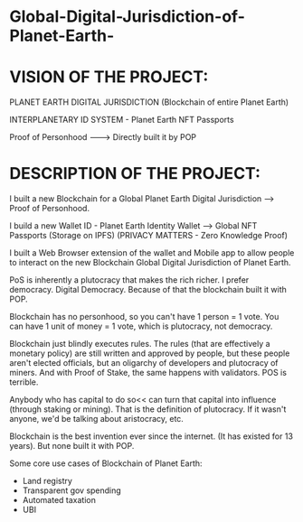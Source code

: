 # Global-Digital-Jurisdiction-of-Planet-Earth-


# VISION OF THE PROJECT:

PLANET EARTH DIGITAL JURISDICTION (Blockchain of entire Planet Earth)


INTERPLANETARY ID SYSTEM  - Planet Earth NFT Passports

Proof of Personhood ---> Directly built it by POP


# DESCRIPTION OF THE PROJECT:


I built a new Blockchain for a Global Planet Earth Digital Jurisdiction --> Proof of Personhood.

I build a new Wallet ID -  Planet Earth Identity Wallet —> Global NFT Passports (Storage on IPFS) (PRIVACY MATTERS - Zero Knowledge Proof)

I built a Web Browser extension of the wallet and Mobile app to allow people to interact on the new Blockchain Global Digital Jurisdiction of Planet Earth.

PoS is inherently a plutocracy that makes the rich richer. I prefer democracy. Digital Democracy. Because of that the blockchain built it with POP.

Blockchain has no personhood, so you can't have 1 person = 1 vote. You can have 1 unit of money = 1 vote, which is plutocracy, not democracy.

Blockchain just blindly executes rules. The rules (that are effectively a monetary policy) are still written and approved by people, but these people aren't elected officials, but an oligarchy of developers and plutocracy of miners. And with Proof of Stake, the same happens with validators. POS is terrible. 

Anybody who has capital to do so<< can turn that capital into influence (through staking or mining). That is the definition of plutocracy. If it wasn't anyone, we'd be talking about aristocracy, etc.


Blockchain is the best invention ever since the internet. (It has existed for 13 years). But none built it with POP.


Some core use cases of Blockchain of Planet Earth:

- Land registry
- Transparent gov spending
- Automated taxation
- UBI

